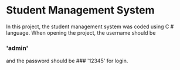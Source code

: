 # Student Management System
 In this project, the student management system was coded using C # language.
 When opening the project, the username should be 
 ### 'admin' 
 and the password should be ### '12345' for login.
